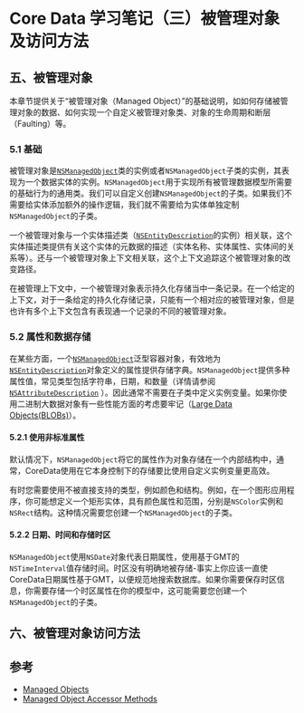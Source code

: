 Core Data 学习笔记（三）被管理对象及访问方法
===

## 五、被管理对象

本章节提供关于“被管理对象（Managed Object）”的基础说明，如如何存储被管理对象的数据、如何实现一个自定义被管理对象类、对象的生命周期和断层（Faulting）等。

### 5.1 基础

被管理对象是[`NSManagedObject`]()类的实例或者`NSManagedObject`子类的实例，其表现为一个数据实体的实例。`NSManagedObject`用于实现所有被管理数据模型所需要的基础行为的通用类。我们可以自定义创建`NSManagedObject`的子类。如果我们不需要给实体添加额外的操作逻辑，我们就不需要给为实体单独定制`NSManagedObject`的子类。

一个被管理对象与一个实体描述类（[`NSEntityDescription`](https://developer.apple.com/library/prerelease/watchos/documentation/Cocoa/Reference/CoreDataFramework/Classes/NSEntityDescription_Class/)的实例）相关联，这个实体描述类提供有关这个实体的元数据的描述（实体名称、实体属性、实体间的关系等）。还与一个被管理对象上下文相关联，这个上下文追踪这个被管理对象的改变路径。

在被管理上下文中，一个被管理对象表示持久化存储当中一条记录。在一个给定的上下文，对于一条给定的持久化存储记录，只能有一个相对应的被管理对象，但是也许有多个上下文包含有表现通一个记录的不同的被管理对象。

### 5.2 属性和数据存储

在某些方面，一个[`NSManagedObject`](https://developer.apple.com/library/prerelease/watchos/documentation/Cocoa/Reference/CoreDataFramework/Classes/NSManagedObject_Class/s)泛型容器对象，有效地为[`NSEntityDescription`](https://developer.apple.com/library/prerelease/watchos/documentation/Cocoa/Reference/CoreDataFramework/Classes/NSEntityDescription_Class/)对象定义的属性提供存储字典。`NSManagedObject`提供多种属性值，常见类型包括字符串，日期，和数量（详情请参阅[`NSAttributeDescription`](https://developer.apple.com/library/prerelease/watchos/documentation/Cocoa/Reference/CoreDataFramework/Classes/NSAttributeDescription_Class/)
）。因此通常不需要在子类中定义实例变量。如果你使用二进制大数据对象有一些性能方面的考虑要牢记（[Large Data Objects(BLOBs)](https://developer.apple.com/library/prerelease/ios/documentation/Cocoa/Conceptual/CoreData/Performance.html#//apple_ref/doc/uid/TP40001075-CH25-SW11)）。

#### 5.2.1 使用非标准属性

默认情况下，`NSManagedObject`将它的属性作为对象存储在一个内部结构中，通常，CoreData使用在它本身控制下的存储要比使用自定义实例变量更高效。

有时您需要使用不被直接支持的类型，例如颜色和结构。例如，在一个图形应用程序，你可能想定义一个矩形实体，具有颜色属性和范围，分别是`NSColor`实例和`NSRect`结构。这种情况需要您创建一个`NSManagedObject`的子类。

#### 5.2.2 日期、时间和存储时区

`NSManagedObject`使用`NSDate`对象代表日期属性，使用基于GMT的`NSTimeInterval`值存储时间。时区没有明确地被存储-事实上你应该一直使CoreData日期属性基于GMT，以便规范地搜索数据库。如果你需要保存时区信息，你需要存储一个时区属性在你的模型中，这可能需要您创建一个`NSManagedObject`的子类。


## 六、被管理对象访问方法



## 参考

* [Managed Objects](https://developer.apple.com/library/prerelease/ios/documentation/Cocoa/Conceptual/CoreData/LifeofaManagedObject.html)
* [Managed Object Accessor Methods]()
